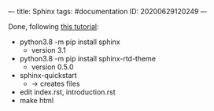 –-
title: Sphinx
tags: #documentation
ID: 20200629120249
–-

Done, following [this tutorial](https://sphinx-rtd-tutorial.readthedocs.io/en/latest/index.html):
* python3.8 -m pip install sphinx
    * version 3.1
* python3.8 -m pip install sphinx-rtd-theme
    * version 0.5.0
* sphinx-quickstart
    * → creates files
* edit index.rst, introduction.rst
* make html

